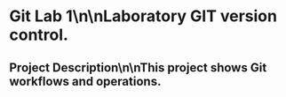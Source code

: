 # Git Lab 1\n\nLaboratory GIT version control.

## Project Description\n\nThis project shows Git workflows and operations.